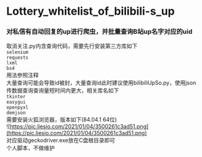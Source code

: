 # Lottery_whitelist_of_bilibili-s_up
### 对私信有自动回复的up进行爬虫，并批量查询B站up名字对应的uid    
取消关注.py内含查询代码，需要先行安装第三方库如下    
`selenium`   
`requests`   
`lxml`   
`bs4`   
用法参照注释     
大量查询可能会导致id被封，大量查询id此时建议使用bilibiliUpSo.py，使用json传数据查询查询量短时间内更大，相关库名如下    
`tkinter`     
`easygui`     
`openpyxl`      
`demjson`    
需要安装火狐浏览器，版本如下(84.04.1 64位)        
![https://pic.liesio.com/2021/01/04/3500261c3ad51.png](https://pic.liesio.com/2021/01/04/3500261c3ad51.png)     
对应驱动geckodriver.exe放在C盘根目录即可     
个人脚本，不做维护      
